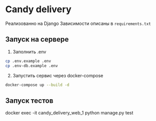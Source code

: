 # Candy delivery
Реализованно на Django
Зависимости описаны в `requirements.txt`

## Запуск на сервере
1. Заполнить .env 
```bash
cp .env.example .env
cp .env-db.example .env
```
2. Запустить сервис через docker-compose
```bash
docker-compose up --build -d
```

## Запуск тестов
docker exec -it candy_delivery_web_1 python manage.py test
